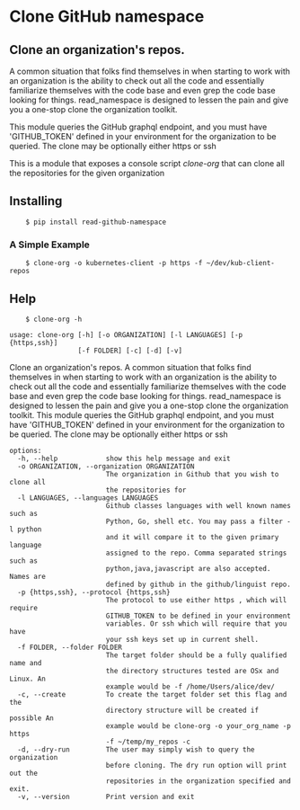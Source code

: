 # Clone GitHub namespace

## Clone an organization's repos.
A common situation that folks find themselves in when starting to work with an organization is
the ability to check out all the code and essentially familiarize themselves with the code base
and even grep the code base looking for things.
read_namespace is designed to lessen the pain and give you a one-stop clone the organization
toolkit.

This module queries the GitHub graphql endpoint, and you must have 'GITHUB_TOKEN' defined in your
environment for the organization to be queried. The clone may be optionally either https or ssh

This is a module that exposes a console script *clone-org* that can clone
all the repositories for the given organization

## Installing
```shell
    $ pip install read-github-namespace
```

### A Simple Example
```shell
    $ clone-org -o kubernetes-client -p https -f ~/dev/kub-client-repos
```

## Help

```shell
    $ clone-org -h
```

```shell
usage: clone-org [-h] [-o ORGANIZATION] [-l LANGUAGES] [-p {https,ssh}]
                 [-f FOLDER] [-c] [-d] [-v]
```

Clone an organization's repos. A common situation that folks find themselves
in when starting to work with an organization is the ability to check out all
the code and essentially familiarize themselves with the code base and even
grep the code base looking for things. read_namespace is designed to lessen
the pain and give you a one-stop clone the organization toolkit. This module
queries the GitHub graphql endpoint, and you must have 'GITHUB_TOKEN' defined
in your environment for the organization to be queried. The clone may be
optionally either https or ssh

```shell
options:
  -h, --help            show this help message and exit
  -o ORGANIZATION, --organization ORGANIZATION
                        The organization in Github that you wish to clone all
                        the repositories for
  -l LANGUAGES, --languages LANGUAGES
                        Github classes languages with well known names such as
                        Python, Go, shell etc. You may pass a filter -l python
                        and it will compare it to the given primary language
                        assigned to the repo. Comma separated strings such as
                        python,java,javascript are also accepted. Names are
                        defined by github in the github/linguist repo.
  -p {https,ssh}, --protocol {https,ssh}
                        The protocol to use either https , which will require
                        GITHUB_TOKEN to be defined in your environment
                        variables. Or ssh which will require that you have
                        your ssh keys set up in current shell.
  -f FOLDER, --folder FOLDER
                        The target folder should be a fully qualified name and
                        the directory structures tested are OSx and Linux. An
                        example would be -f /home/Users/alice/dev/
  -c, --create          To create the target folder set this flag and the
                        directory structure will be created if possible An
                        example would be clone-org -o your_org_name -p https
                        -f ~/temp/my_repos -c
  -d, --dry-run         The user may simply wish to query the organization
                        before cloning. The dry run option will print out the
                        repositories in the organization specified and exit.
  -v, --version         Print version and exit
```
